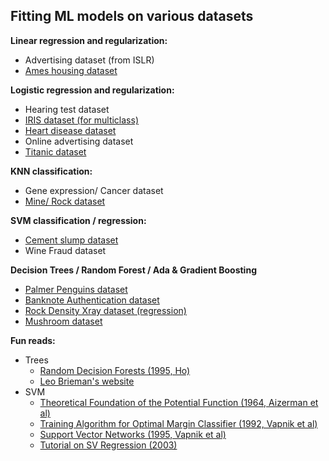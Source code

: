 ## Fitting ML models on various datasets

**Linear regression and regularization:** 
* Advertising dataset (from ISLR)
* [Ames housing dataset](https://www.kaggle.com/c/house-prices-advanced-regression-techniques/data)

**Logistic regression and regularization:**
* Hearing test dataset
* [IRIS dataset (for multiclass)](https://www.kaggle.com/uciml/iris)
* [Heart disease dataset](https://archive.ics.uci.edu/ml/datasets/Heart+Disease)
* Online advertising dataset
* [Titanic dataset](https://www.kaggle.com/c/titanic/data)

**KNN classification:**
* Gene expression/ Cancer dataset
* [Mine/ Rock dataset](https://archive.ics.uci.edu/ml/datasets/Connectionist+Bench+%28Sonar%2C+Mines+vs.+Rocks%29)
  
**SVM classification / regression:**
* [Cement slump dataset](https://archive.ics.uci.edu/ml/datasets/Concrete+Slump+Test)
* Wine Fraud dataset

**Decision Trees / Random Forest / Ada & Gradient Boosting**
* [Palmer Penguins dataset](https://archive-beta.ics.uci.edu/ml/datasets/palmer+penguins-3)
* [Banknote Authentication dataset](https://archive.ics.uci.edu/ml/datasets/banknote+authentication)
* [Rock Density Xray dataset (regression)](https://www.kaggle.com/ahmedmohameddawoud/rock-density-xray/activity)
* [Mushroom dataset](https://archive.ics.uci.edu/ml/datasets/mushroom)
 
**Fun reads:**
* Trees
  * [Random Decision Forests (1995, Ho)](https://www4.stat.ncsu.edu/~lu/ST7901/reading%20materials/Ho1995.pdf)
  * [Leo Brieman's website](https://www.stat.berkeley.edu/~breiman/RandomForests/cc_home.htm)
* SVM
  * [Theoretical Foundation of the Potential Function (1964, Aizerman et al)](https://cs.uwaterloo.ca/~y328yu/classics/kernel.pdf)
  * [Training Algorithm for Optimal Margin Classifier (1992, Vapnik et al)](http://citeseerx.ist.psu.edu/viewdoc/download?doi=10.1.1.21.3818&rep=rep1&type=pdf)
  * [Support Vector Networks (1995, Vapnik et al)](http://image.diku.dk/imagecanon/material/cortes_vapnik95.pdf)
  * [Tutorial on SV Regression (2003)](http://citeseerx.ist.psu.edu/viewdoc/download;jsessionid=4448154647BC7B10C991CEF2236BBA38?doi=10.1.1.114.4288&rep=rep1&type=pdf)
